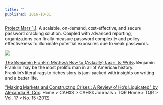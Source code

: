 ```yaml
---
title: ""
published: 2016-10-31
---
```


<a href="https://mars.praetorian.com/" target="_blank">Project Mars 1.1</a>. A scalable, on-demand, cost-effective, and secure password cracking solution. Coupled with advanced reporting, organizations can finally measure password complexity and policy effectiveness to illuminate potential exposures due to weak passwords.


[![](http://marketmeditations.com/wp-content/uploads/2016/10/franklin-learn-to-write.jpg)](http://marketmeditations.com/benjamin-franklin-learn-to-write/)

<a href="http://marketmeditations.com/benjamin-franklin-learn-to-write/" target="_blank">The Benjamin Franklin Method: How to (Actually) Learn to Write</a>. Benjamin Franklin may be the most prolific man in all of American history.  Franklin’s literal rags to riches story is jam-packed with insights on writing and a better life.




<a href="http://nsuworks.nova.edu/tqr/vol17/iss15/3/" target="_blank">"Making Markets and Constructing Crises : A Review of Ho’s Liquidated" by Alexandra B. Cox</a>. Home > CAHSS > CAHSS Journals > TQR Home > TQR > Vol. 17 > No. 15 (2012)

